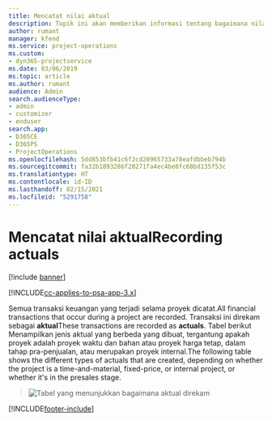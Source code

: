 ```yaml
---
title: Mencatat nilai aktual
description: Topik ini akan memberikan informasi tentang bagaimana nilai aktual dicatat.
author: rumant
manager: kfend
ms.service: project-operations
ms.custom:
- dyn365-projectservice
ms.date: 03/06/2019
ms.topic: article
ms.author: rumant
audience: Admin
search.audienceType:
- admin
- customizer
- enduser
search.app:
- D365CE
- D365PS
- ProjectOperations
ms.openlocfilehash: 5dd853bfb41c6f2cd20965733a78eafdbbeb794b
ms.sourcegitcommit: fa32b1893286f20271fa4ec4be8fc68bd135f53c
ms.translationtype: HT
ms.contentlocale: id-ID
ms.lasthandoff: 02/15/2021
ms.locfileid: "5291758"
---
```

# <a name="recording-actuals"></a><span data-ttu-id="64495-103">Mencatat nilai aktual</span><span class="sxs-lookup"><span data-stu-id="64495-103">Recording actuals</span></span> 

[!include [banner](../includes/psa-now-project-operations.md)]

[!INCLUDE[cc-applies-to-psa-app-3.x](../includes/cc-applies-to-psa-app-3x.md)]

<span data-ttu-id="64495-104">Semua transaksi keuangan yang terjadi selama proyek dicatat.</span><span class="sxs-lookup"><span data-stu-id="64495-104">All financial transactions that occur during a project are recorded.</span></span> <span data-ttu-id="64495-105">Transaksi ini direkam sebagai **aktual**</span><span class="sxs-lookup"><span data-stu-id="64495-105">These transactions are recorded as **actuals**.</span></span> <span data-ttu-id="64495-106">Tabel berikut Menampilkan jenis aktual yang berbeda yang dibuat, tergantung apakah proyek adalah proyek waktu dan bahan atau proyek harga tetap, dalam tahap pra-penjualan, atau merupakan proyek internal.</span><span class="sxs-lookup"><span data-stu-id="64495-106">The following table shows the different types of actuals that are created, depending on whether the project is a time-and-material, fixed-price, or internal project, or whether it's in the presales stage.</span></span>

> ![Tabel yang menunjukkan bagaimana aktual direkam](media/advanced-table2.png)


[!INCLUDE[footer-include](../includes/footer-banner.md)]